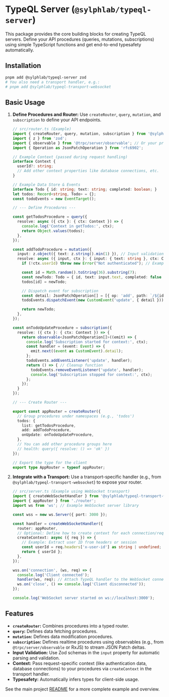# TypeQL Server (`@sylphlab/typeql-server`)

This package provides the core building blocks for creating TypeQL servers. Define your API procedures (queries, mutations, subscriptions) using simple TypeScript functions and get end-to-end typesafety automatically.

## Installation

```bash
pnpm add @sylphlab/typeql-server zod
# You also need a transport handler, e.g.:
# pnpm add @sylphlab/typeql-transport-websocket
```

## Basic Usage

1.  **Define Procedures and Router:** Use `createRouter`, `query`, `mutation`, and `subscription` to define your API endpoints.

    ```typescript
    // src/router.ts (Example)
    import { createRouter, query, mutation, subscription } from '@sylphlab/typeql-server';
    import { z } from 'zod';
    import { observable } from '@trpc/server/observable'; // Or your preferred observable/event system
    import { Operation as JsonPatchOperation } from 'rfc6902';

    // Example Context (passed during request handling)
    interface Context {
      userId?: string;
      // Add other context properties like database connections, etc.
    }

    // Example Data Store & Events
    interface Todo { id: string; text: string; completed: boolean; }
    let todos: Record<string, Todo> = {};
    const todoEvents = new EventTarget();

    // --- Define Procedures ---

    const getTodosProcedure = query({
      resolve: async ({ ctx }: { ctx: Context }) => {
        console.log('Context in getTodos:', ctx);
        return Object.values(todos);
      },
    });

    const addTodoProcedure = mutation({
      input: z.object({ text: z.string().min(1) }), // Input validation with Zod
      resolve: async ({ input, ctx }: { input: { text: string }, ctx: Context }) => {
        if (!ctx.userId) throw new Error("Not authenticated"); // Example context usage

        const id = Math.random().toString(36).substring(7);
        const newTodo: Todo = { id, text: input.text, completed: false };
        todos[id] = newTodo;

        // Dispatch event for subscription
        const detail: JsonPatchOperation[] = [{ op: 'add', path: `/${id}`, value: newTodo }];
        todoEvents.dispatchEvent(new CustomEvent('update', { detail }));

        return newTodo;
      },
    });

    const onTodoUpdateProcedure = subscription({
      resolve: ({ ctx }: { ctx: Context }) => {
        return observable<JsonPatchOperation[]>((emit) => {
          console.log('Subscription started for context:', ctx);
          const handler = (event: Event) => {
            emit.next((event as CustomEvent).detail);
          };
          todoEvents.addEventListener('update', handler);
          return () => { // Cleanup function
            todoEvents.removeEventListener('update', handler);
            console.log('Subscription stopped for context:', ctx);
          };
        });
      }
    });

    // --- Create Router ---

    export const appRouter = createRouter({
      // Group procedures under namespaces (e.g., 'todos')
      todos: {
        list: getTodosProcedure,
        add: addTodoProcedure,
        onUpdate: onTodoUpdateProcedure,
      },
      // You can add other procedure groups here
      // health: query({ resolve: () => 'ok' })
    });

    // Export the type for the client
    export type AppRouter = typeof appRouter;
    ```

2.  **Integrate with a Transport:** Use a transport-specific handler (e.g., from `@sylphlab/typeql-transport-websocket`) to expose your router.

    ```typescript
    // src/server.ts (Example using WebSocket transport)
    import { createWebSocketHandler } from '@sylphlab/typeql-transport-websocket/server'; // Example
    import { appRouter } from './router';
    import ws from 'ws'; // Example WebSocket server library

    const wss = new ws.Server({ port: 3000 });

    const handler = createWebSocketHandler({
      router: appRouter,
      // Optional: Define how to create context for each connection/request
      createContext: async ({ req }) => {
        // Example: Extract user ID from headers or session
        const userId = req.headers['x-user-id'] as string | undefined;
        return { userId };
      },
    });

    wss.on('connection', (ws, req) => {
      console.log('Client connected');
      handler(ws, req); // Attach TypeQL handler to the WebSocket connection
      ws.on('close', () => console.log('Client disconnected'));
    });

    console.log('WebSocket server started on ws://localhost:3000');
    ```

## Features

*   **`createRouter`:** Combines procedures into a typed router.
*   **`query`:** Defines data fetching procedures.
*   **`mutation`:** Defines data modification procedures.
*   **`subscription`:** Defines realtime procedures using observables (e.g., from `@trpc/server/observable` or RxJS) to stream JSON Patch deltas.
*   **Input Validation:** Use Zod schemas in the `input` property for automatic parsing and validation.
*   **Context:** Pass request-specific context (like authentication data, database connections) to your procedures via `createContext` in the transport handler.
*   **Typesafety:** Automatically infers types for client-side usage.

See the main project [README](../../README.md) for a more complete example and overview.